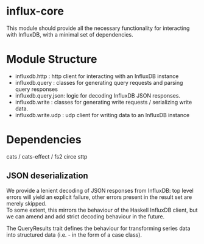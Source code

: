 influx-core
==========

This module should provide all the necessary functionality for interacting with InfluxDB, with a minimal set of dependencies.  

# Module Structure

- influxdb.http      : http client for interacting with an InfluxDB instance
- influxdb.query     : classes for generating query requests and parsing query responses 
- influxdb.query.json: logic for decoding InfluxDB JSON responses.
- influxdb.write     : classes for generating write requests / serializing write data.
- influxdb.write.udp : udp client for writing data to an InfluxDB instance

# Dependencies

cats / cats-effect / fs2
circe
sttp

## JSON deserialization

We provide a lenient decoding of JSON responses from InfluxDB: top level errors will yield an explicit failure, other errors present in the result set are merely skipped.  
To some extent, this mirrors the behaviour of the Haskell InfluxDB client, but we can amend and add strict decoding behaviour in the future.

The QueryResults trait defines the behaviour for transforming series data into structured data (i.e. - in the form of a case class).
